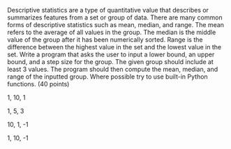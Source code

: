 Descriptive statistics are a type of quantitative value that describes or summarizes features from a set or group of data. There are many common forms of descriptive statistics such as mean, median, and range. The mean refers to the average of all values in the group. The median is the middle value of the group after it has been numerically sorted. Range is the difference between the highest value in the set and the lowest value in the set. Write a program that asks the user to input a lower bound, an upper bound, and a step size for the group. The given group should include at least 3 values. The program should then compute the mean, median, and range of the inputted group. Where possible try to use built-in Python functions. (40 points)

1, 10, 1

1, 5, 3

10, 1, -1

1, 10, -1
